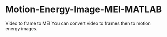 # Motion-Energy-Image-MEI-MATLAB
Video to frame to MEI 
You can convert video to frames then to motion energy images.
